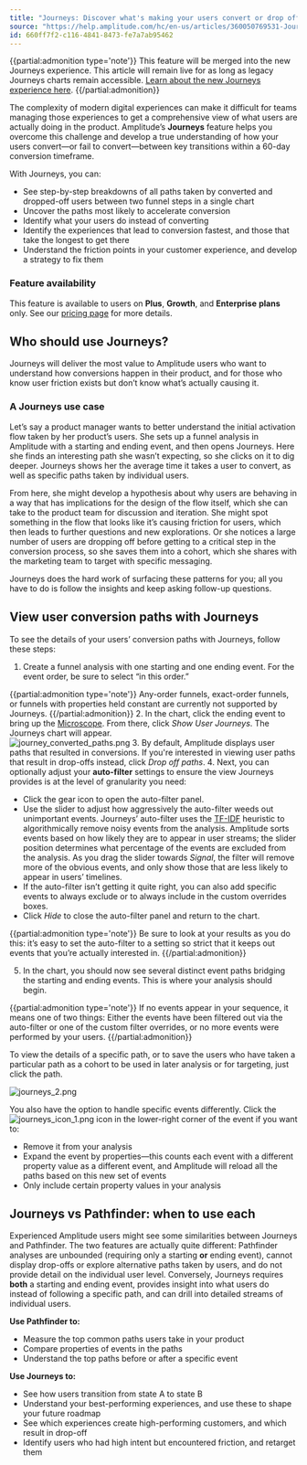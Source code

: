 ```yaml
---
title: "Journeys: Discover what's making your users convert or drop off"
source: "https://help.amplitude.com/hc/en-us/articles/360050769531-Journeys-Discover-what-s-making-your-users-convert-or-drop-off"
id: 660ff7f2-c116-4841-8473-fe7a7ab95462
---
```


{{partial:admonition type='note'}}
This feature will be merged into the new Journeys experience. This article will remain live for as long as legacy Journeys charts remain accessible. [Learn about the new Journeys experience here](/analytics/charts/journeys/journeys-understand-paths).
{{/partial:admonition}}

The complexity of modern digital experiences can make it difficult for teams managing those experiences to get a comprehensive view of what users are actually doing in the product. Amplitude’s **Journeys** feature helps you overcome this challenge and develop a true understanding of how your users convert—or fail to convert—between key transitions within a 60-day conversion timeframe. 

With Journeys, you can:

* See step-by-step breakdowns of all paths taken by converted and dropped-off users between two funnel steps in a single chart
* Uncover the paths most likely to accelerate conversion
* Identify what your users do instead of converting
* Identify the experiences that lead to conversion fastest, and those that take the longest to get there
* Understand the friction points in your customer experience, and develop a strategy to fix them

### Feature availability

This feature is available to users on **Plus**, **Growth**, and **Enterprise** **plans** only. See our [pricing page](https://amplitude.com/pricing) for more details.

## Who should use Journeys?

Journeys will deliver the most value to Amplitude users who want to understand how conversions happen in their product, and for those who know user friction exists but don’t know what’s actually causing it.

### A Journeys use case

Let’s say a product manager wants to better understand the initial activation flow taken by her product’s users. She sets up a funnel analysis in Amplitude with a starting and ending event, and then opens Journeys. Here she finds an interesting path she wasn’t expecting, so she clicks on it to dig deeper. Journeys shows her the average time it takes a user to convert, as well as specific paths taken by individual users.

From here, she might develop a hypothesis about why users are behaving in a way that has implications for the design of the flow itself, which she can take to the product team for discussion and iteration. She might spot something in the flow that looks like it’s causing friction for users, which then leads to further questions and new explorations. Or she notices a large number of users are dropping off before getting to a critical step in the conversion process, so she saves them into a cohort, which she shares with the marketing team to target with specific messaging.

Journeys does the hard work of surfacing these patterns for you; all you have to do is follow the insights and keep asking follow-up questions. 

## View user conversion paths with Journeys

To see the details of your users’ conversion paths with Journeys, follow these steps:

1. Create a funnel analysis with one starting and one ending event. For the event order, be sure to select “in this order.”  
  
{{partial:admonition type='note'}}
Any-order funnels, exact-order funnels, or funnels with properties held constant are currently not supported by Journeys.
{{/partial:admonition}}
2. In the chart, click the ending event to bring up the [Microscope](/analytics/microscope). From there, click *Show User Journeys*. The Journeys chart will appear.  
![journey_converted_paths.png](/output/img/legacy-charts/journey-converted-paths-png.png)
3. By default, Amplitude displays user paths that resulted in conversions. If you're interested in viewing user paths that result in drop-offs instead, click *Drop off paths*.
4. Next, you can optionally adjust your **auto-filter** settings to ensure the view Journeys provides is at the level of granularity you need:
* Click the gear icon to open the auto-filter panel.
* Use the slider to adjust how aggressively the auto-filter weeds out unimportant events. Journeys’ auto-filter uses the [TF-IDF](https://en.wikipedia.org/wiki/Tf%E2%80%93idf) heuristic to algorithmically remove noisy events from the analysis. Amplitude sorts events based on how likely they are to appear in user streams; the slider position determines what percentage of the events are excluded from the analysis. As you drag the slider towards *Signal*, the filter will remove more of the obvious events, and only show those that are less likely to appear in users’ timelines.
* If the auto-filter isn’t getting it quite right, you can also add specific events to always exclude or to always include in the custom overrides boxes.
* Click *Hide* to close the auto-filter panel and return to the chart.

{{partial:admonition type='note'}}
Be sure to look at your results as you do this: it’s easy to set the auto-filter to a setting so strict that it keeps out events that you’re actually interested in.
{{/partial:admonition}}

5. In the chart, you should now see several distinct event paths bridging the starting and ending events. This is where your analysis should begin.

{{partial:admonition type='note'}}
If no events appear in your sequence, it means one of two things: Either the events have been filtered out via the auto-filter or one of the custom filter overrides, or no more events were performed by your users.
{{/partial:admonition}}

To view the details of a specific path, or to save the users who have taken a particular path as a cohort to be used in later analysis or for targeting, just click the path.

![journeys_2.png](/output/img/legacy-charts/journeys-2-png.png)

You also have the option to handle specific events differently. Click the ![journeys_icon_1.png](/output/img/legacy-charts/journeys-icon-1-png.png) icon in the lower-right corner of the event if you want to:

* Remove it from your analysis
* Expand the event by properties—this counts each event with a different property value as a different event, and Amplitude will reload all the paths based on this new set of events
* Only include certain property values in your analysis

## Journeys vs Pathfinder: when to use each

Experienced Amplitude users might see some similarities between Journeys and Pathfinder. The two features are actually quite different: Pathfinder analyses are unbounded (requiring only a starting **or** ending event), cannot display drop-offs or explore alternative paths taken by users, and do not provide detail on the individual user level. Conversely, Journeys requires **both** a starting and ending event, provides insight into what users do instead of following a specific path, and can drill into detailed streams of individual users.

**Use Pathfinder to:**

* Measure the top common paths users take in your product
* Compare properties of events in the paths
* Understand the top paths before or after a specific event

**Use Journeys to:**

* See how users transition from state A to state B
* Understand your best-performing experiences, and use these to shape your future roadmap
* See which experiences create high-performing customers, and which result in drop-off
* Identify users who had high intent but encountered friction, and retarget them
